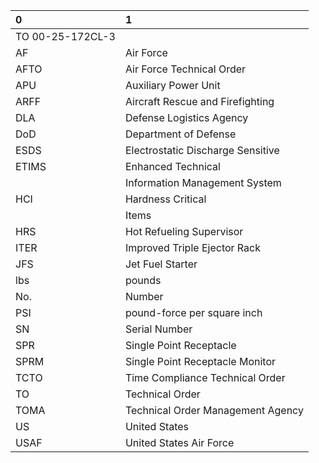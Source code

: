 | 0                | 1                                 |
|:-----------------|:----------------------------------|
| TO 00-25-172CL-3 |                                   |
| AF               | Air Force                         |
| AFTO             | Air Force Technical Order         |
| APU              | Auxiliary Power Unit              |
| ARFF             | Aircraft Rescue and Firefighting  |
| DLA              | Defense Logistics Agency          |
| DoD              | Department of Defense             |
| ESDS             | Electrostatic Discharge Sensitive |
| ETIMS            | Enhanced Technical                |
|                  | Information Management System     |
| HCI              | Hardness Critical                 |
|                  | Items                             |
| HRS              | Hot Refueling Supervisor          |
| ITER             | Improved Triple Ejector Rack      |
| JFS              | Jet Fuel Starter                  |
| lbs              | pounds                            |
| No.              | Number                            |
| PSI              | pound-force per square inch       |
| SN               | Serial Number                     |
| SPR              | Single Point Receptacle           |
| SPRM             | Single Point Receptacle Monitor   |
| TCTO             | Time Compliance Technical Order   |
| TO               | Technical Order                   |
| TOMA             | Technical Order Management Agency |
| US               | United States                     |
| USAF             | United States Air Force           |
